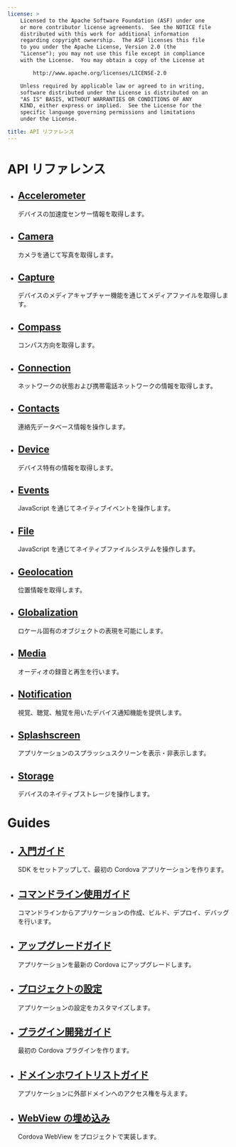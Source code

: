 ```yaml
---
license: >
    Licensed to the Apache Software Foundation (ASF) under one
    or more contributor license agreements.  See the NOTICE file
    distributed with this work for additional information
    regarding copyright ownership.  The ASF licenses this file
    to you under the Apache License, Version 2.0 (the
    "License"); you may not use this file except in compliance
    with the License.  You may obtain a copy of the License at

        http://www.apache.org/licenses/LICENSE-2.0

    Unless required by applicable law or agreed to in writing,
    software distributed under the License is distributed on an
    "AS IS" BASIS, WITHOUT WARRANTIES OR CONDITIONS OF ANY
    KIND, either express or implied.  See the License for the
    specific language governing permissions and limitations
    under the License.

title: API リファレンス
---
```


<div id="home">
    <h1>API リファレンス</h1>
    <ul>
        <li>
            <h2><a href="cordova/accelerometer/accelerometer.html">Accelerometer</a></h2>
            <span>デバイスの加速度センサー情報を取得します。</span>
        </li>
        <li>
            <h2><a href="cordova/camera/camera.html">Camera</a></h2>
            <span>カメラを通じて写真を取得します。</span>
        </li>
        <li>
            <h2><a href="cordova/media/capture/capture.html">Capture</a></h2>
            <span>デバイスのメディアキャプチャー機能を通じてメディアファイルを取得します。</span>
        </li>
        <li>
            <h2><a href="cordova/compass/compass.html">Compass</a></h2>
            <span>コンパス方向を取得します。</span>
        </li>
        <li>
            <h2><a href="cordova/connection/connection.html">Connection</a></h2>
            <span>ネットワークの状態および携帯電話ネットワークの情報を取得します。</span>
        </li>
        <li>
            <h2><a href="cordova/contacts/contacts.html">Contacts</a></h2>
            <span>連絡先データベース情報を操作します。</span>
        </li>
        <li>
            <h2><a href="cordova/device/device.html">Device</a></h2>
            <span>デバイス特有の情報を取得します。</span>
        </li>
        <li>
            <h2><a href="cordova/events/events.html">Events</a></h2>
            <span>JavaScript を通じてネイティブイベントを操作します。</span>
        </li>
        <li>
            <h2><a href="cordova/file/fileobj/fileobj.html">File</a></h2>
            <span>JavaScript を通じてネイティブファイルシステムを操作します。</span>
        </li>
        <li>
            <h2><a href="cordova/geolocation/geolocation.html">Geolocation</a></h2>
            <span>位置情報を取得します。</span>
        </li>
        <li>
            <h2><a href="cordova/globalization/globalization.html">Globalization</a></h2>
            <span>ロケール固有のオブジェクトの表現を可能にします。</span>
        </li>
        <li>
            <h2><a href="cordova/media/media.html">Media</a></h2>
            <span>オーディオの録音と再生を行います。</span>
        </li>
        <li>
            <h2><a href="cordova/notification/notification.html">Notification</a></h2>
            <span>視覚、聴覚、触覚を用いたデバイス通知機能を提供します。</span>
        </li>
        <li>
            <h2><a href="cordova/splashscreen/splashscreen.html">Splashscreen</a></h2>
            <span>アプリケーションのスプラッシュスクリーンを表示・非表示します。</span>
        </li>
        <li>
            <h2><a href="cordova/storage/storage.html">Storage</a></h2>
            <span>デバイスのネイティブストレージを操作します。</span>
        </li>
    </ul>
    <h1>Guides</h1>
    <ul>
        <li>
            <h2><a href="guide/getting-started/index.html">入門ガイド</a></h2>
            <span>SDK をセットアップして、最初の Cordova アプリケーションを作ります。</span>
        </li>
        <li>
            <h2><a href="guide/command-line/index.html">コマンドライン使用ガイド</a></h2>
            <span>コマンドラインからアプリケーションの作成、ビルド、デプロイ、デバッグを行います。</span>
        </li>
        <li>
            <h2><a href="guide/upgrading/index.html">アップグレードガイド</a></h2>
            <span>アプリケーションを最新の Cordova にアップグレードします。</span>
        </li>
        <li>
            <h2><a href="guide/project-settings/index.html">プロジェクトの設定</a></h2>
            <span>アプリケーションの設定をカスタマイズします。</span>
        </li>
        <li>
            <h2><a href="guide/plugin-development/index.html">プラグイン開発ガイド</a></h2>
            <span>最初の Cordova プラグインを作ります。</span>
        </li>
        <li>
            <h2><a href="guide/whitelist/index.html">ドメインホワイトリストガイド</a></h2>
            <span>アプリケーションに外部ドメインへのアクセス権を与えます。</span>
        </li>
        <li>
            <h2><a href="guide/cordova-webview/index.html">WebView の埋め込み</a></h2>
            <span>Cordova WebView をプロジェクトで実装します。</span>
        </li>
    </ul>
</div>
